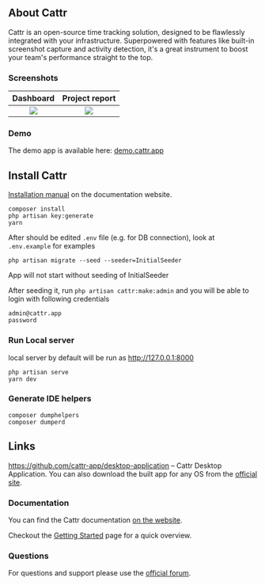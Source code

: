 ## About Cattr
Cattr is an open-source time tracking solution, designed to be flawlessly integrated with your infrastructure. 
Superpowered with features like built-in screenshot capture and activity detection, it's a great instrument to boost 
your team's performance straight to the top.

### Screenshots
|           Dashboard           |           Project report           |
|:-----------------------------:|:----------------------------------:|
| ![](./examples/dashboard.jpg) | ![](./examples/project_report.jpg) |

### Demo
The demo app is available here: [demo.cattr.app](https://demo.cattr.app) 

## Install Cattr
[Installation manual](https://docs.cattr.app/#/en/advanced/) on the documentation website.

```
composer install
php artisan key:generate
yarn
```

After should be edited `.env` file (e.g. for DB connection), look at `.env.example` for examples

```
php artisan migrate --seed --seeder=InitialSeeder
```

App will not start without seeding of InitialSeeder

After seeding it, run `php artisan cattr:make:admin` and you will be able to login with following credentials
```
admin@cattr.app
password
```

### Run Local server

local server by default will be run as <http://127.0.0.1:8000>

```
php artisan serve
yarn dev
```

### Generate IDE helpers

```
composer dumphelpers
composer dumperd
```

## Links

https://github.com/cattr-app/desktop-application – Cattr Desktop Application. You can also download the built app for
any OS from the [official site](https://cattr.app/desktop/).

### Documentation

You can find the Cattr documentation [on the website](https://docs.cattr.app).

Checkout the [Getting Started](https://docs.cattr.app/#/en/getting-started/) page for a quick overview.

### Questions

For questions and support please use the [official forum](https://community.cattr.app). 

